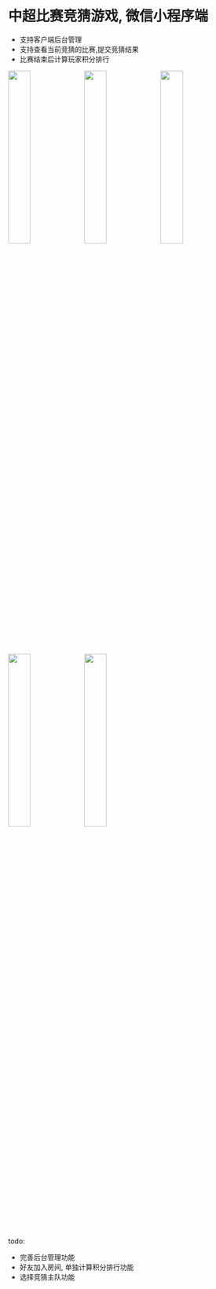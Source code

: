 # 中超比赛竞猜游戏, 微信小程序端

* 支持客户端后台管理
* 支持查看当前竞猜的比赛,提交竞猜结果
* 比赛结束后计算玩家积分排行


<img src="https://github.com/uiiang/wx-guoan-guess/blob/master/images/home.png" width="30%" />  <img src="https://github.com/uiiang/wx-guoan-guess/blob/master/images/ranking.png" width="30%" />  <img src="https://github.com/uiiang/wx-guoan-guess/blob/master/images/my.png" width="30%" />

<img src="https://github.com/uiiang/wx-guoan-guess/blob/master/images/matchelevel.png" width="30%" />  <img src="https://github.com/uiiang/wx-guoan-guess/blob/master/images/matchschedules.png" width="30%" />


todo:
  * 完善后台管理功能
  * 好友加入房间, 单独计算积分排行功能
  * 选择竞猜主队功能